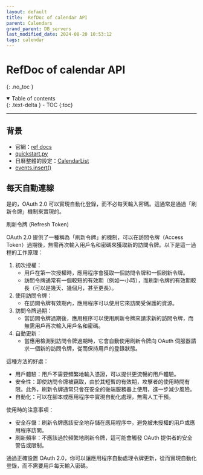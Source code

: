 ```yaml
---
layout: default
title:  RefDoc of calendar API
parent: Calendars
grand_parent: DB_servers
last_modified_date: 2024-08-20 10:53:12
tags: calendar
---
```


# RefDoc of calendar API

{: .no_toc }

<details open markdown="block">
  <summary>
    Table of contents
  </summary>
  {: .text-delta }
- TOC
{:toc}
</details>

---

## 背景

- 官網：[ref docs](https://googleapis.github.io/google-api-python-client/docs/dyn/calendar_v3.html)
- [quickstart.py](https://developers.google.com/calendar/api/quickstart/python?hl=zh-tw)
- 日曆整體的設定：[CalendarList](https://developers.google.com/calendar/api/v3/reference/calendarList?hl=zh-tw#methods)
- [events.insert()](https://developers.google.com/calendar/api/guides/create-events?hl=zh-tw)

## 每天自動連線

是的，OAuth 2.0 可以實現自動化登錄，而不必每天輸入密碼。這通常是通過「刷新令牌」機制來實現的。

刷新令牌 (Refresh Token)

OAuth 2.0 提供了一種稱為「刷新令牌」的機制，可以在訪問令牌（Access Token）過期後，無需再次輸入用戶名和密碼來獲取新的訪問令牌。以下是這一過程的工作原理：

1. 初次授權：
   - 用戶在第一次授權時，應用程序會獲取一個訪問令牌和一個刷新令牌。
   - 訪問令牌通常有一個較短的有效期（例如一小時），而刷新令牌的有效期較長（可以是幾天、幾個月，甚至更長）。
2. 使用訪問令牌：
   - 在訪問令牌有效期內，應用程序可以使用它來訪問受保護的資源。
3. 訪問令牌過期：
   - 當訪問令牌過期後，應用程序可以使用刷新令牌來請求新的訪問令牌，而無需用戶再次輸入用戶名和密碼。
4. 自動更新：
   - 當應用檢測到訪問令牌過期時，它會自動使用刷新令牌向 OAuth 伺服器請求一個新的訪問令牌，從而保持用戶的登錄狀態。

這種方法的好處：

- 用戶體驗：用戶不需要頻繁地輸入憑證，可以提供更流暢的用戶體驗。
- 安全性：即使訪問令牌被竊取，由於其短暫的有效期，攻擊者的使用時間有限。此外，刷新令牌通常只會在安全的後端服務器上使用，進一步減少風險。
- 自動化：可以在腳本或應用程序中實現自動化處理，無需人工干預。

使用時的注意事項：

- 安全存儲：刷新令牌應該安全地存儲在應用程序中，避免被未授權的用戶或應用程序訪問。
- 刷新頻率：不應該過於頻繁地刷新令牌，這可能會觸發 OAuth 提供者的安全警告或限制。

通過正確設置 OAuth 2.0，你可以讓應用程序自動處理令牌更新，從而實現自動化登錄，而不需要用戶每天輸入密碼。

